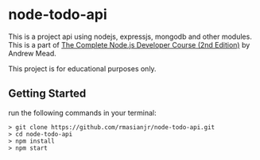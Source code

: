 # node-todo-api

This is a project api using nodejs, expressjs, mongodb and other modules. This is a part of [The Complete Node.js Developer Course (2nd Edition)](https://www.udemy.com/the-complete-nodejs-developer-course-2/) by Andrew Mead.

This project is for educational purposes only.

## Getting Started

run the following commands in your terminal:

```
> git clone https://github.com/rmasianjr/node-todo-api.git
> cd node-todo-api
> npm install
> npm start
```
